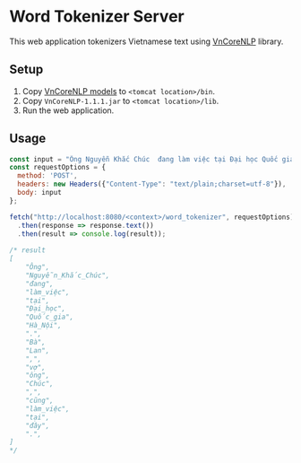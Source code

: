 # Word Tokenizer Server

This web application tokenizers Vietnamese text using [VnCoreNLP](https://github.com/vncorenlp/VnCoreNLP) library.

## Setup

1. Copy [VnCoreNLP models](https://github.com/vncorenlp/VnCoreNLP/tree/master/models) to `<tomcat location>/bin`.
2. Copy `VnCoreNLP-1.1.1.jar` to `<tomcat location>/lib`.
3. Run the web application.

## Usage

```javascript
const input = "Ông Nguyễn Khắc Chúc  đang làm việc tại Đại học Quốc gia Hà Nội. Bà Lan, vợ ông Chúc, cũng làm việc tại đây.";
const requestOptions = {
  method: 'POST',
  headers: new Headers({"Content-Type": "text/plain;charset=utf-8"}),
  body: input
};

fetch("http://localhost:8080/<context>/word_tokenizer", requestOptions)
  .then(response => response.text())
  .then(result => console.log(result));
  
/* result
[
    "Ông",
    "Nguyễn_Khắc_Chúc",
    "đang",
    "làm_việc",
    "tại",
    "Đại_học",
    "Quốc_gia",
    "Hà_Nội",
    ".",
    "Bà",
    "Lan",
    ",",
    "vợ",
    "ông",
    "Chúc",
    ",",
    "cũng",
    "làm_việc",
    "tại",
    "đây",
    ".",
]
*/
```
